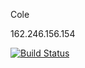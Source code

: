 Cole

162.246.156.154

[![Build Status](https://travis-ci.com/cmput401-fall2018/web-app-ci-cd-with-travis-ci-cmackenzie1.svg?branch=master)](https://travis-ci.com/cmput401-fall2018/web-app-ci-cd-with-travis-ci-cmackenzie1)